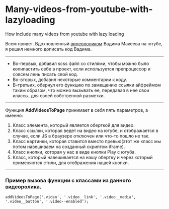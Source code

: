 # Many-videos-from-youtube-with-lazyloading
How include many videos from youtube with lazy loading 

Всем привет. Вдохновленный  [видеороликом](https://www.youtube.com/watch?v=4JS70KB9GS0&lc=z23sjtw5upyxyh45t04t1aokgf3f03uw1pbik1dt3vhsrk0h00410.1544354576302429) Вадима Макеева на ютубе, я решил немного дописать код Вадима.
***  
* Во-первых, добавил scss файл со стилями, чтобы можно было копипастить себе в проект, если используется препроцессор и совсем лень писать свой код.  
* Во-вторых, добавил некоторые комментарии к коду.  
* В-третьих, обернул его функцию по замещению ссылки айфреймом таким образом, что можно вызывать ее, передавая в нее свои классы, для своей собственной разметки.  
---
Функция **AddVideosToPage** принимает в себя пять параметров, а именно:  
1. Класс элемента, который является оберткой для видео.
2. Класс ссылки, которая ведет на видео на ютубе, и отображается в случае, если JS в браузере отключен или что-то пошло не так.
3. Класс картинки, которая ставится вместо превью(этот же класс мы потом навешиваем на созданный скриптом iframe).
4. Класс кнопки, которая у нас в виде кнопки Play  с ютуба.
5. Класс, который навешивается на нашу обертку и через который применяются стили, для отображения нашей кнопки.  
---
### Пример вызова функции с классами из данного видеоролика.

`addVideosToPage('.video', '.video__link', '.video__media', '.video__button', '.video--enabled');`

